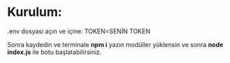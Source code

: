 # Kurulum:
.env dosyası açın ve içine:
TOKEN=SENİN TOKEN

Sonra kaydedin ve terminale **npm i** yazın modüller yüklensin ve sonra **node index.js** ile botu başlatabilirsiniz.

